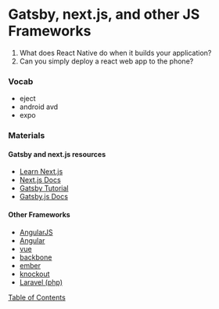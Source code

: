# Gatsby, next.js, and other JS Frameworks

1. What does React Native do when it builds your application?
2. Can you simply deploy a react web app to the phone?

### Vocab
- eject
- android avd
- expo

### Materials
#### Gatsby and next.js resources
- [Learn Next.js](https://nextjs.org/learn/basics/create-nextjs-app)
- [Next.js Docs](https://nextjs.org/docs)
- [Gatsby Tutorial](https://www.gatsbyjs.com/tutorial/)
- [Gatsby.js Docs](https://www.gatsbyjs.com/docs/)
#### Other Frameworks
- [AngularJS](https://angularjs.org/)
- [Angular](https://angular.io/)
- [vue](https://vuejs.org/)
- [backbone](https://backbonejs.org/)
- [ember](https://emberjs.com/)
- [knockout](https://knockoutjs.com/)
- [Laravel (php)](https://laravel.com/)

[Table of Contents](../index.md)
